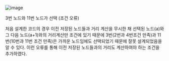 ![image](https://user-images.githubusercontent.com/98154707/153032292-d9a4fad1-b0b4-45ac-8354-c2a545ab785e.png)

3번 노드와 11번 노드가 선택 (조건 오류)  

처음 설계한 코드의 경우 이전 저장된 노드들과 거리 계산을 무시한 채 선택된 노드(a)와 그 다음 노드(a+1)와의 거리계산만 조건에 있기 때문에 3번(2번과 4번조건 만족)과 11번(10번과 11번 조건 만족)은 가까운 노드임에도 선택되었기 때문에 잘못 설계되었음을 알 수 있다. 이런 오류를 통해 이전 저장된 노드들과의 거리도 계산하여야 하는 조건을 추가하였다.
